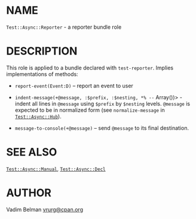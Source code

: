NAME
====



`Test::Async::Reporter` - a reporter bundle role

DESCRIPTION
===========



This role is applied to a bundle declared with `test-reporter`. Implies implementations of methods:

  * `report-event(Event:D)` – report an event to user

  * `indent-message(+@message, :$prefix, :$nesting, *% --` Array())> - indent all lines in `@message` using `$prefix` by `$nesting` levels. `@message` is expected to be in normalized form (see `normalize-message` in [`Test::Async::Hub`](https://github.com/vrurg/raku-Test-Async/blob/v0.0.12/docs/md/Test/Async/Hub.md)).

  * `message-to-console(+@message)` – send `@message` to its final destination.

SEE ALSO
========

[`Test::Async::Manual`](https://github.com/vrurg/raku-Test-Async/blob/v0.0.12/docs/md/Test/Async/Manual.md), [`Test::Async::Decl`](https://github.com/vrurg/raku-Test-Async/blob/v0.0.12/docs/md/Test/Async/Decl.md)

AUTHOR
======

Vadim Belman <vrurg@cpan.org>

